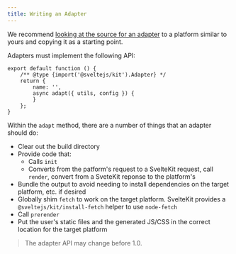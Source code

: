 ```yaml
---
title: Writing an Adapter
---
```


We recommend [looking at the source for an adapter](https://github.com/sveltejs/kit/tree/master/packages) to a platform similar to yours and copying it as a starting point.

Adapters must implement the following API:
```
export default function () {
	/** @type {import('@sveltejs/kit').Adapter} */
	return {
		name: '',
		async adapt({ utils, config }) {
		}
	};
}
```

Within the `adapt` method, there are a number of things that an adapter should do:
- Clear out the build directory
- Provide code that:
  - Calls `init`
  - Converts from the patform's request to a SvelteKit request, call `render`, convert from a SveteKit reponse to the platform's
- Bundle the output to avoid needing to install dependencies on the target platform, etc. if desired
- Globally shim `fetch` to work on the target platform. SvelteKit provides a `@sveltejs/kit/install-fetch` helper to use `node-fetch`
- Call `prerender`
- Put the user's static files and the generated JS/CSS in the correct location for the target platform

> The adapter API may change before 1.0.
